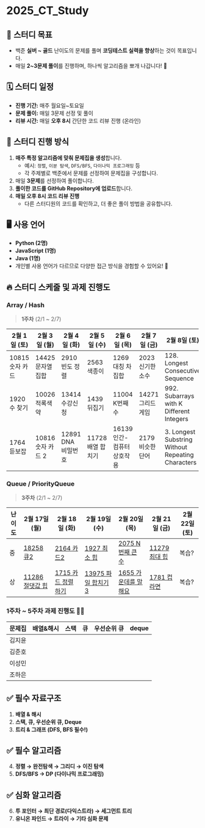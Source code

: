 # 2025_CT_Study

## 📌 스터디 목표
- 백준 **실버 ~ 골드** 난이도의 문제를 풀며 **코딩테스트 실력을 향상**하는 것이 목표입니다.
- 매일 **2~3문제 풀이**를 진행하며, 하나씩 알고리즘을 뽀개 나갑니다! 💪

## 🗓️ 스터디 일정
- **진행 기간:** 매주 월요일~토요일
- **문제 풀이:** 매일 3문제 선정 및 풀이
- **리뷰 시간:** 매일 **오후 8시** 간단한 코드 리뷰 진행 (온라인)

## 📖 스터디 진행 방식
1. **매주 특정 알고리즘에 맞춰 문제집을 생성**합니다.  
   - 예시: `정렬`, `이분 탐색`, `DFS/BFS`, `다이나믹 프로그래밍` 등  
   - 각 주제별로 백준에서 문제를 선정하여 문제집을 구성합니다.  
2. 매일 **3문제**를 선정하여 풀이합니다.
3. **풀이한 코드를 GitHub Repository에 업로드**합니다.
4. **매일 오후 8시 코드 리뷰 진행**
   - 다른 스터디원의 코드를 확인하고, 더 좋은 풀이 방법을 공유합니다.

## 🖥️ 사용 언어
- **Python (2명)**  
- **JavaScript (1명)**  
- **Java (1명)**  
- 개인별 사용 언어가 다르므로 다양한 접근 방식을 경험할 수 있어요! 🎯



## 🔥 스터디 스케줄 및 과제 진행도

### Array / Hash

> **1주차** (2/1 ~ 2/7)

| 2월 1일 (토) | 2월 3일 (월) | 2월 4일 (화) | 2월 5일 (수) | 2월 6일 (목) | 2월 7일 (금) | 2월 8일 (토)
|-------------|-------------|-------------|-------------|-------------|-------------|-------------| 
| 10815 숫자 카드 | 14425 문자열 집합 | 2910 빈도 정렬 | 2563 색종이 | 1269 대칭 차집합  |  2023 신기한 소수  | 128. Longest Consecutive Sequence
| 1920 수 찾기 | 10026 적록색약 | 13414 수강신청 | 1439 뒤집기 |  11004 K번째 수 | 14271 그리드 게임  | 992. Subarrays with K Different Integers
| 1764 듣보잡 | 10816 숫자 카드 2 | 12891 DNA 비밀번호 | 11728 배열 합치기 |  16139 인간-컴퓨터 상호작용  | 2179 비슷한 단어  | 3. Longest Substring Without Repeating Characters

### Queue / PriorityQueue

> **3주차** (2/1 ~ 2/7)

|난이도| 2월 17일 (월) | 2월 18일 (화) | 2월 19일 (수) | 2월 20일 (목) | 2월 21일 (금) | 2월 22일 (토) |
|----|-------------|-------------|--------------|-------------|-------------|--------------|
| 중 |[18258 큐2](https://www.acmicpc.net/problem/18258)    |[2164 카드2](https://www.acmicpc.net/problem/2164)      |[1927 최소 힙](https://www.acmicpc.net/problem/1927)       |[2075 N번째 큰 수](https://www.acmicpc.net/problem/2075) |[11279 최대 힙](https://www.acmicpc.net/problem/11279) | 복습?
| 상 |[11286 절댓값 힙](https://www.acmicpc.net/problem/11286) |[1715 카드 정렬하기](https://www.acmicpc.net/problem/1715)|[13975 파일 합치기 3](https://www.acmicpc.net/problem/13975)|[1655 가운데를 말해요](https://www.acmicpc.net/problem/1655) |[1781 컵라면](https://www.acmicpc.net/problem/1781)    | 복습?

### 1주차 ~ 5주차 과제 진행도 💪🏻

| 문제집  | 배열&해시 | 스택 | 큐 | 우선순위 큐 | deque |
|--------|---------|----|----|----------|-------|
| 김지윤 |         |    |    |          |       |
| 김준호 |         |    |    |          |       |
| 이성민 |         |    |    |          |       |
| 조하은 |         |    |    |          |       |


## ✅ 필수 자료구조
1. **배열 & 해시**
2. **스택, 큐, 우선순위 큐, Deque**
3. **트리 & 그래프 (DFS, BFS 필수!)**

## ✅ 필수 알고리즘
4. **정렬 → 완전탐색 → 그리디 → 이진 탐색**
5. **DFS/BFS → DP (다이나믹 프로그래밍)**

## ✅ 심화 알고리즘
6. **투 포인터 → 최단 경로(다익스트라) → 세그먼트 트리**
7. **유니온 파인드 → 트라이 → 기타 심화 문제**






